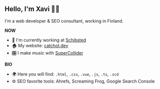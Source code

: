 
## Hello, I'm Xavi 👋🏻
I'm a web developer & SEO consultant, working in Finland.

**NOW**
- 🏢 I'm currently working at [Schibsted](https://schibsted.com/)
- 🏠 My website: [catchot.dev](https://catchot.dev/)
- 🎛 I make music with [SuperCollider](https://supercollider.github.io/)

**BIO**
- 🌍 Here you will find: `.html`, `.css`, `.vue`, `.js`, `.ts`, `.scd`
- ⚙️ SEO favorite tools: Ahrefs, Screaming Frog, Google Search Console

